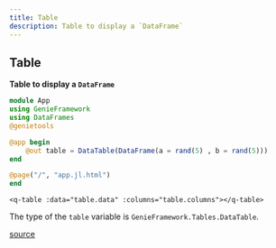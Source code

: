 ```yaml
---
title: Table
description: Table to display a `DataFrame`
---
```


## Table
**Table to display a `DataFrame`**

````julia
module App
using GenieFramework
using DataFrames
@genietools

@app begin
    @out table = DataTable(DataFrame(a = rand(5) , b = rand(5)))
end

@page("/", "app.jl.html")
end
````

```html[app.jl.html]
<q-table :data="table.data" :columns="table.columns"></q-table>
```

The type of the `table` variable is `GenieFramework.Tables.DataTable`.


[source](https://github.com/GenieFramework/CodeExamples/blob/main/src/2.reactive-ui/table.jl)
